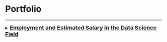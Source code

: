 
# Portfolio

---
<details>
  <summary><b><u><font size="+1"> Employment and Estimated Salary in the Data Science Field </font></u></b></summary>
  
 
# [Employment and Estimated Salary in the Data Science Field](/sample_page)

---
---

The field of data has been rapidly changing in recent years.
Job titles such as Data Analyst, Data Scientist, and Data Engineer may represent synonymous or completely different roles at various companies. I wanted to look at job listings for these three job titles and compare salary, skills etc. 

### Approach and Summary
The goal of this project is to pull data from Glassdoor (Kaggle source: https://www.kaggle.com/datasets/andrewmvd/data-analyst-jobs) and compare Data Analyst, Data Scientist and Data Engineer job listings in terms of salary, job skills and job locations. I used RStudio for the data analysis and PowerBI for data visualization. I utilized basic regression models to determine how salary changes with the change in title, skills, location etc.  

---
### Data and Data Cleaning
After getting the data from Kaggle, I removed any data that didn't fall under the 3 main job titles. After this, I created dummy variables for a list of 16 popular data science skills on whether or not they were included in the job description of the listing. Other data cleaning occurred as well including removing null values, duplicates and irrelevant columns. Below, is the distribution of salaries for the 3 job titles. 

<img src="images/Boxplots.PNG?raw=true" width=500/>

There are different skills associated with each of the job titles. SQL tends to be common across all three job titles and Python is extremely common for Data Scientists and Data Engineers. Excel was mentioned mostly in job listings for Data Analysts but is likely expected for Data Engineer and Data Scientist roles. 

<img src="images/BarChartforSkills.PNG?raw=true" width=1000/>

---
### Models and Conclusions

<img src="images/dummy_thumbnail.jpg?raw=true"/>

---

### Category Name 2

- [Project 1 Title](http://example.com/)
- [Project 2 Title](http://example.com/)
- [Project 3 Title](http://example.com/)
- [Project 4 Title](http://example.com/)
- [Project 5 Title](http://example.com/)

---




---
<p style="font-size:11px">Page template forked from <a href="https://github.com/evanca/quick-portfolio">evanca</a></p>
<!-- Remove above link if you don't want to attibute -->
